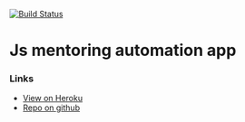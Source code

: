 [![Build Status](https://travis-ci.org/PAUR/js-mp-automation.svg)](https://travis-ci.org/PAUR/js-mp-automation)

# Js mentoring automation app

### Links
* [View on Heroku](https://js-mp-automation.herokuapp.com)
* [Repo on github](https://github.com/PAUR/js-mp-automation)
